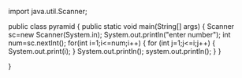 
import java.util.Scanner;

public class pyramid {
	public static void main(String[] args) {
		Scanner sc=new Scanner(System.in);
		System.out.println("enter number");
		int num=sc.nextInt();
		for(int i=1;i<=num;i++) {
			for (int j=1;j<=i;j++) {
				System.out.print(i);
			}
			System.out.println();
			system.out.println();
		}
	}
 
}

